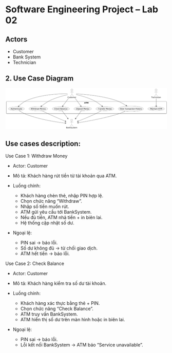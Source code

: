 # Software Engineering Project – Lab 02

## Actors
- Customer
- Bank System
- Technician

## 2. Use Case Diagram
![Use Case](usecase.png)

## Use cases description:

Use Case 1: Withdraw Money

- Actor: Customer
- Mô tả: Khách hàng rút tiền từ tài khoản qua ATM.
- Luồng chính:

    - Khách hàng chèn thẻ, nhập PIN hợp lệ.
    - Chọn chức năng “Withdraw”.
    - Nhập số tiền muốn rút.
    - ATM gửi yêu cầu tới BankSystem.
    - Nếu đủ tiền, ATM nhả tiền + in biên lai.
    - Hệ thống cập nhật số dư.

- Ngoại lệ:

    - PIN sai → báo lỗi.
    - Số dư không đủ → từ chối giao dịch.
    - ATM hết tiền → báo lỗi.

Use Case 2: Check Balance

- Actor: Customer
- Mô tả: Khách hàng kiểm tra số dư tài khoản.
- Luồng chính:

    - Khách hàng xác thực bằng thẻ + PIN.
    - Chọn chức năng “Check Balance”.
    - ATM truy vấn BankSystem.
    - ATM hiển thị số dư trên màn hình hoặc in biên lai.

- Ngoại lệ:
    - PIN sai → báo lỗi.
    - Lỗi kết nối BankSystem → ATM báo “Service unavailable”.